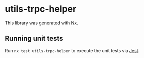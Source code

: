 # utils-trpc-helper

This library was generated with [Nx](https://nx.dev).

## Running unit tests

Run `nx test utils-trpc-helper` to execute the unit tests via [Jest](https://jestjs.io).

